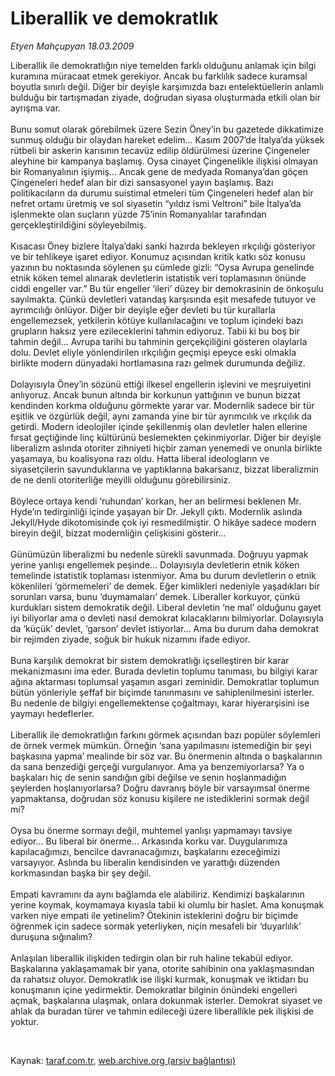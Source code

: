 # Liberallik ve demokratlık

*Etyen Mahçupyan 18.03.2009*

<div class="taraf_structure_2col_1zq">
<div class="margen_n">



 <p>Liberallik ile demokratlığın niye temelden farklı olduğunu anlamak için bilgi kuramına müracaat etmek gerekiyor. Ancak bu farklılık sadece kuramsal boyutla sınırlı değil. Diğer bir deyişle karşımızda bazı entelektüellerin anlamlı bulduğu bir tartışmadan ziyade, doğrudan siyasa oluşturmada etkili olan bir ayrışma var. <br/><br/>Bunu somut olarak görebilmek üzere Sezin Öney’in bu gazetede dikkatimize sunmuş olduğu bir olaydan hareket edelim... Kasım 2007’de İtalya’da yüksek rütbeli bir askerin karısının tecavüz edilip öldürülmesi üzerine Çingeneler aleyhine bir kampanya başlamış. Oysa cinayet Çingenelikle ilişkisi olmayan bir Romanyalının işiymiş... Ancak gene de medyada Romanya’dan göçen Çingeneleri hedef alan bir dizi sansasyonel yayın başlamış. Bazı politikacıların da durumu suistimal etmeleri tüm Çingeneleri hedef alan bir nefret ortamı üretmiş ve sol siyasetin “yıldız ismi Veltroni” bile İtalya’da işlenmekte olan suçların yüzde 75’inin Romanyalılar tarafından gerçekleştirildiğini söyleyebilmiş. <br/><br/>Kısacası Öney bizlere İtalya’daki sanki hazırda bekleyen ırkçılığı gösteriyor ve bir tehlikeye işaret ediyor. Konumuz açısından kritik katkı söz konusu yazının bu noktasında söylenen şu cümlede gizli: “Oysa Avrupa genelinde etnik köken temel alınarak devletlerin istatistik veri toplamasının önünde ciddi engeller var.” Bu tür engeller ‘ileri’ düzey bir demokrasinin de önkoşulu sayılmakta. Çünkü devletleri vatandaş karşısında eşit mesafede tutuyor ve ayrımcılığı önlüyor. Diğer bir deyişle eğer devleti bu tür kurallarla engellemezsek, yetkilerin kötüye kullanılacağını ve toplum içindeki bazı grupların haksız yere ezileceklerini tahmin ediyoruz. Tabii ki bu boş bir tahmin değil... Avrupa tarihi bu tahminin gerçekçiliğini gösteren olaylarla dolu. Devlet eliyle yönlendirilen ırkçılığın geçmişi epeyce eski olmakla birlikte modern dünyadaki hortlamasına razı gelmek durumunda değiliz. <br/><br/>Dolayısıyla Öney’in sözünü ettiği ilkesel engellerin işlevini ve meşruiyetini anlıyoruz. Ancak bunun altında bir korkunun yattığının ve bunun bizzat kendinden korkma olduğunu görmekte yarar var. Modernlik sadece bir tür eşitlik ve özgürlük değil, aynı zamanda yine bir tür ayrımcılık ve ırkçılık da getirdi. Modern ideolojiler içinde şekillenmiş olan devletler halen ellerine fırsat geçtiğinde linç kültürünü beslemekten çekinmiyorlar. Diğer bir deyişle liberalizm aslında otoriter zihniyeti hiçbir zaman yenemedi ve onunla birlikte yaşamaya, bu koalisyona razı oldu. Hatta liberal ideologların ve siyasetçilerin savunduklarına ve yaptıklarına bakarsanız, bizzat liberalizmin de ne denli otoriterliğe meyilli olduğunu görebilirsiniz. <br/><br/>Böylece ortaya kendi ‘ruhundan’ korkan, her an belirmesi beklenen Mr. Hyde’ın tedirginliği içinde yaşayan bir Dr. Jekyll çıktı. Modernlik aslında Jekyll/Hyde dikotomisinde çok iyi resmedilmiştir. O hikâye sadece modern bireyin değil, bizzat modernliğin çelişkisini gösterir... <br/><br/>Günümüzün liberalizmi bu nedenle sürekli savunmada. Doğruyu yapmak yerine yanlışı engellemek peşinde... Dolayısıyla devletlerin etnik köken temelinde istatistik toplaması istenmiyor. Ama bu durum devletlerin o etnik kökenlileri ‘görmemeleri’ de demek. Eğer kimlikleri nedeniyle yaşadıkları bir sorunları varsa, bunu ‘duymamaları’ demek. Liberaller korkuyor, çünkü kurdukları sistem demokratik değil. Liberal devletin ‘ne mal’ olduğunu gayet iyi biliyorlar ama o devleti nasıl demokrat kılacaklarını bilmiyorlar. Dolayısıyla da ‘küçük’ devlet, ‘garson’ devlet istiyorlar... Ama bu durum daha demokrat bir rejimden ziyade, soğuk bir hukuk nizamını ifade ediyor. <br/><br/>Buna karşılık demokrat bir sistem demokratlığı içselleştiren bir karar mekanizmasını ima eder. Burada devletin toplumu tanıması, bu bilgiyi karar ağına aktarması toplumsal yaşamın asgari zeminidir. Demokratlar toplumun bütün yönleriyle şeffaf bir biçimde tanınmasını ve sahiplenilmesini isterler. Bu nedenle de bilgiyi engellemektense çoğaltmayı, karar hiyerarşisini ise yaymayı hedeflerler. <br/><br/>Liberallik ile demokratlığın farkını görmek açısından bazı popüler söylemleri de örnek vermek mümkün. Örneğin ‘sana yapılmasını istemediğin bir şeyi başkasına yapma’ mealinde bir söz var. Bu önermenin altında o başkalarının da sana benzediği gerçeği vurgulanıyor. Ama ya benzemiyorlarsa? Ya o başkaları hiç de senin sandığın gibi değilse ve senin hoşlanmadığın şeylerden hoşlanıyorlarsa? Doğru davranış böyle bir varsayımsal önerme yapmaktansa, doğrudan söz konusu kişilere ne istediklerini sormak değil mi? <br/><br/>Oysa bu önerme sormayı değil, muhtemel yanlışı yapmamayı tavsiye ediyor... Bu liberal bir önerme... Arkasında korku var. Duygularımıza kapılacağımızı, bencilce davranacağımızı, başkalarını ezeceğimizi varsayıyor. Aslında bu liberalin kendisinden ve yarattığı düzenden korkmasından başka bir şey değil. <br/><br/>Empati kavramını da aynı bağlamda ele alabiliriz. Kendimizi başkalarının yerine koymak, koymamaya kıyasla tabii ki olumlu bir haslet. Ama konuşmak varken niye empati ile yetinelim? Ötekinin isteklerini doğru bir biçimde öğrenmek için sadece sormak yeterliyken, niçin mesafeli bir ‘duyarlılık’ duruşuna sığınalım? <br/><br/>Anlaşılan liberallik ilişkiden tedirgin olan bir ruh haline tekabül ediyor. Başkalarına yaklaşamamak bir yana, otorite sahibinin ona yaklaşmasından da rahatsız oluyor. Demokratlık ise ilişki kurmak, konuşmak ve iktidarı bu konuşmanın içine yedirmektir. Demokratlar bilginin önündeki engelleri açmak, başkalarına ulaşmak, onlara dokunmak isterler. Demokrat siyaset ve ahlak da buradan türer ve tahmin edileceği üzere liberallikle pek ilişkisi de yoktur.</p>

<br/>


<div id="taraf_not">
</div>

</div>


</div>

Kaynak: [taraf.com.tr](http://www.taraf.com.tr:80/makale/4548.htm), [web.archive.org (arşiv bağlantısı)](http://web.archive.org/web/20090321001554/http://www.taraf.com.tr:80/makale/4548.htm)
